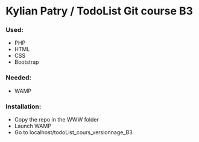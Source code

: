 # Kylian Patry / TodoList Git course B3
### Used:
* PHP 
* HTML
* CSS 
* Bootstrap

### Needed: 
* WAMP

### Installation:
* Copy the repo in the WWW folder
* Launch WAMP
* Go to localhost/todoList_cours_versionnage_B3
